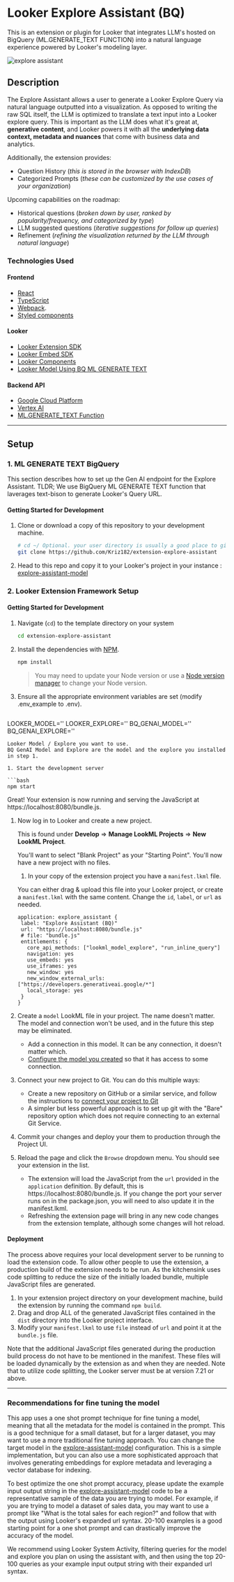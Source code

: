 # Looker Explore Assistant (BQ)

This is an extension or plugin for Looker that integrates LLM's hosted on BigQuery (ML.GENERATE_TEXT FUNCTION) into a natural language experience powered by Looker's modeling layer.

![explore assistant](https://media.giphy.com/media/v1.Y2lkPTc5MGI3NjExeTU2b2l1ajc5ZGk2Mnc3OGtqaXRyYW9jejUwa2NzdGhoMmV1cXI0NCZlcD12MV9pbnRlcm5hbF9naWZfYnlfaWQmY3Q9Zw/TQvvei5kuc8uQgMqSw/giphy.gif)

## Description

The Explore Assistant allows a user to generate a Looker Explore Query via natural language outputted into a visualization. As opposed to writing the raw SQL itself, the LLM is optimized to translate a text input into a Looker explore query. This is important as the LLM does what it's great at, **generative content**, and Looker powers it with all the **underlying data context, metadata and nuances** that come with business data and analytics.

Additionally, the extension provides:

 - Question History (*this is stored in the browser with IndexDB*)
 - Categorized Prompts (*these can be customized by the use cases of your organization*)

Upcoming capabilities on the roadmap:

 - Historical questions (*broken down by user, ranked by popularity/frequency, and categorized by type*)
 - LLM suggested questions (*iterative suggestions for follow up queries*)
 - Refinement (*refining the visualization returned by the LLM through natural language*)

### Technologies Used
#### Frontend
- [React](https://reactjs.org/)
- [TypeScript](https://www.typescriptlang.org/)
- [Webpack](https://webpack.js.org/).
- [Styled components](https://www.styled-components.com/docs)

#### Looker
- [Looker Extension SDK](https://github.com/looker-open-source/sdk-codegen/tree/main/packages/extension-sdk-react)
- [Looker Embed SDK](https://cloud.google.com/looker/docs/embed-sdk)
- [Looker Components](https://cloud.google.com/looker/docs/components)
- [Looker Model Using BQ ML GENERATE TEXT](https://github.com/Kriz182/explore-assistant-model)

#### Backend API
- [Google Cloud Platform](https://cloud.google.com/)
- [Vertex AI](https://cloud.google.com/vertex-ai)
- [ML.GENERATE_TEXT Function](https://cloud.google.com/bigquery/docs/generate-text)
- ---

## Setup
### 1. ML GENERATE TEXT BigQuery

This section describes how to set up the Gen AI endpoint for the Explore Assistant. TLDR; We use BigQuery ML GENERATE TEXT function that laverages text-bison to generate Looker's Query URL.

#### Getting Started for Development


1. Clone or download a copy of this repository to your development machine.

   ```bash
   # cd ~/ Optional. your user directory is usually a good place to git clone to.
   git clone https://github.com/Kriz182/extension-explore-assistant
   ```

2. Head to this repo and copy it to your Looker's project in your instance : [explore-assistant-model](https://github.com/Kriz182/explore-assistant-model) 

### 2. Looker Extension Framework Setup


#### Getting Started for Development

1. Navigate (`cd`) to the template directory on your system

   ```bash
   cd extension-explore-assistant
   ```

1. Install the dependencies with [NPM](https://docs.npmjs.com/downloading-and-installing-node-js-and-npm).

   ```bash
   npm install
   ```

   > You may need to update your Node version or use a [Node version manager](https://github.com/nvm-sh/nvm) to change your Node version.

1. Ensure all the appropriate environment variables are set (modify .env_example to .env).

   ```
  LOOKER_MODEL=''
  LOOKER_EXPLORE=''
  BQ_GENAI_MODEL=''
  BQ_GENAI_EXPLORE=''
   ```
Looker Model / Explore you want to use. 
BQ GenAI Model and Explore are the model and the explore you installed in step 1. 

1. Start the development server

   ```bash
   npm start
   ```

   Great! Your extension is now running and serving the JavaScript at https://localhost:8080/bundle.js.

1. Now log in to Looker and create a new project.

   This is found under **Develop** => **Manage LookML Projects** => **New LookML Project**.

   You'll want to select "Blank Project" as your "Starting Point". You'll now have a new project with no files.

   1. In your copy of the extension project you have a `manifest.lkml` file.

   You can either drag & upload this file into your Looker project, or create a `manifest.lkml` with the same content. Change the `id`, `label`, or `url` as needed.

   ```lookml
   application: explore_assistant {
    label: "Explore Assistant (BQ)"
    url: "https://localhost:8080/bundle.js"
    # file: "bundle.js"
    entitlements: {
      core_api_methods: ["lookml_model_explore", "run_inline_query"]
      navigation: yes
      use_embeds: yes
      use_iframes: yes
      new_window: yes
      new_window_external_urls: ["https://developers.generativeai.google/*"]
      local_storage: yes
    }
   }
   ```

1. Create a `model` LookML file in your project. The name doesn't matter. The model and connection won't be used, and in the future this step may be eliminated.

   - Add a connection in this model. It can be any connection, it doesn't matter which.
   - [Configure the model you created](https://docs.looker.com/data-modeling/getting-started/create-projects#configuring_a_model) so that it has access to some connection.

1. Connect your new project to Git. You can do this multiple ways:

   - Create a new repository on GitHub or a similar service, and follow the instructions to [connect your project to Git](https://docs.looker.com/data-modeling/getting-started/setting-up-git-connection)
   - A simpler but less powerful approach is to set up git with the "Bare" repository option which does not require connecting to an external Git Service.

1. Commit your changes and deploy your them to production through the Project UI.

1. Reload the page and click the `Browse` dropdown menu. You should see your extension in the list.
   - The extension will load the JavaScript from the `url` provided in the `application` definition. By default, this is https://localhost:8080/bundle.js. If you change the port your server runs on in the package.json, you will need to also update it in the manifest.lkml.
   - Refreshing the extension page will bring in any new code changes from the extension template, although some changes will hot reload.

#### Deployment

The process above requires your local development server to be running to load the extension code. To allow other people to use the extension, a production build of the extension needs to be run. As the kitchensink uses code splitting to reduce the size of the initially loaded bundle, multiple JavaScript files are generated.

1. In your extension project directory on your development machine, build the extension by running the command `npm build`.
2. Drag and drop ALL of the generated JavaScript files contained in the `dist` directory into the Looker project interface.
3. Modify your `manifest.lkml` to use `file` instead of `url` and point it at the `bundle.js` file.

Note that the additional JavaScript files generated during the production build process do not have to be mentioned in the manifest. These files will be loaded dynamically by the extension as and when they are needed. Note that to utilize code splitting, the Looker server must be at version 7.21 or above.

---

### Recommendations for fine tuning the model

This app uses a one shot prompt technique for fine tuning a model, meaning that all the metadata for the model is contained in the prompt. This is a good technique for a small dataset, but for a larger dataset, you may want to use a more traditional fine tuning approach. You can change the target model in the [explore-assistant-model](https://github.com/Kriz182/explore-assistant-model) configuration. This is a simple implementation, but you can also use a more sophisticated approach that involves generating embeddings for explore metadata and leveraging a vector database for indexing.

To best optimize the one shot prompt accuracy, please update the example input output string in the [explore-assistant-model](https://github.com/Kriz182/explore-assistant-model)  code to be a representative sample of the data you are trying to model. For example, if you are trying to model a dataset of sales data, you may want to use a prompt like "What is the total sales for each region?" and follow that with the output using Looker's expanded url syntax. 20-100 examples is a good starting point for a one shot prompt and can drastically improve the accuracy of the model.

We recommend using Looker System Activity, filtering queries for the model and explore you plan on using the assistant with, and then using the top 20-100 queries as your example input output string with their expanded url syntax.
